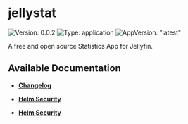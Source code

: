 # jellystat

![Version: 0.0.2](https://img.shields.io/badge/Version-0.0.2-informational?style=flat-square) ![Type: application](https://img.shields.io/badge/Type-application-informational?style=flat-square) ![AppVersion: "latest"](https://img.shields.io/badge/AppVersion-"latest"-informational?style=flat-square)

A free and open source Statistics App for Jellyfin.

## Available Documentation

- [**Changelog**](CHANGELOG)

- [**Helm Security**](container-security)

- [**Helm Security**](helm-security)

